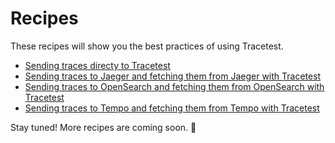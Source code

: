 # Recipes

These recipes will show you the best practices of using Tracetest.

- [Sending traces directy to Tracetest](./recipes/running-tracetest-without-a-trace-data-store)
- [Sending traces to Jaeger and fetching them from Jaeger with Tracetest](./recipes/running-tracetest-with-jaeger)
- [Sending traces to OpenSearch and fetching them from OpenSearch with Tracetest](./recipes/running-tracetest-with-opensearch)
- [Sending traces to Tempo and fetching them from Tempo with Tracetest](./recipes/running-tracetest-with-tempo)

Stay tuned! More recipes are coming soon. 🚀
